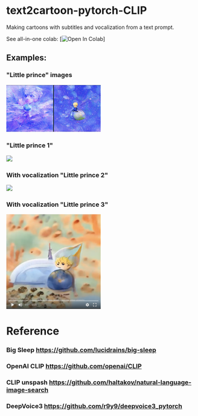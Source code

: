 # text2cartoon-pytorch-CLIP
Making cartoons with subtitles and vocalization from a text prompt. 

See all-in-one colab:
[![Open In Colab](https://colab.research.google.com/drive/1umTKgS4scNy-0EZ61Ahld5Q_ocsOhPZZ?usp=sharing)]

## Examples:

### "Little prince" images
<img src="https://github.com/ZackPashkin/text2cartoon-pytorch-CLIP/blob/main/examples/Screenshot_20210221-235232_Photos.jpg" width="250"  />


### "Little prince 1"
<img src="https://github.com/ZackPashkin/text2cartoon-pytorch-CLIP/blob/main/examples/little_prince%20(1).gif" width="250"  />


### With vocalization "Little prince 2"
[<img src="https://github.com/ZackPashkin/text2cartoon-pytorch-CLIP.github.io/blob/main/examples/Screenshot%202021-02-23%20at%2002.27.08.png" width="250"/>](https://photos.app.goo.gl/W7rC4GPStXgUGHUk9)


### With vocalization "Little prince 3"

[<img src="https://github.com/ZackPashkin/text2cartoon-pytorch-CLIP/blob/main/examples/Screenshot%202021-02-23%20at%2001.33.34.png" width="250"/>](https://photos.app.goo.gl/DKzGoajGnDgq84eW8)


# Reference
###  Big Sleep https://github.com/lucidrains/big-sleep
### OpenAI CLIP https://github.com/openai/CLIP
### CLIP unspash https://github.com/haltakov/natural-language-image-search
### DeepVoice3 https://github.com/r9y9/deepvoice3_pytorch


